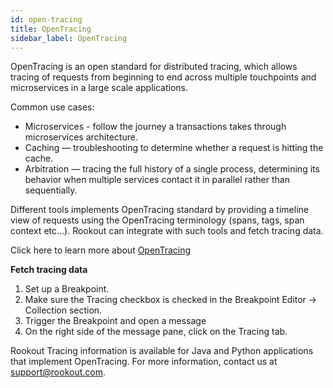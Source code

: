 ```yaml
---
id: open-tracing
title: OpenTracing
sidebar_label: OpenTracing
---
```


OpenTracing is an open standard for distributed tracing, which allows tracing of requests from beginning to end across multiple touchpoints and microservices
in a large scale applications.  

Common use cases:
* Microservices - follow the journey a transactions takes through microservices architecture.
* Caching — troubleshooting to determine whether a request is hitting the cache. 
* Arbitration — tracing the full history of a single process,
determining its behavior when multiple services contact it in parallel rather than sequentially.

Different tools implements OpenTracing standard by providing a timeline view of requests using the OpenTracing terminology (spans, tags, span context etc...).
Rookout can integrate with such tools and fetch tracing data. 

Click here to learn more about [OpenTracing](https://opentracing.io/)

**Fetch tracing data**
1. Set up a Breakpoint. 
2. Make sure the Tracing checkbox is checked in the Breakpoint Editor -> Collection section. 
3. Trigger the Breakpoint and open a message
4. On the right side of the message pane, click on the Tracing tab.

Rookout Tracing information is available for Java and Python applications that implement OpenTracing.
For more information, contact us at support@rookout.com.